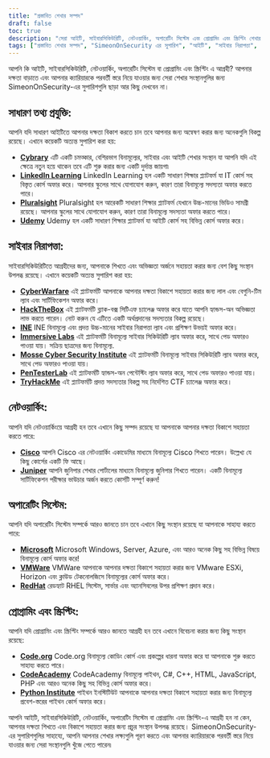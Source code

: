 ```yaml
---
title: "প্রস্তাবিত শেখার সম্পদ"
draft: false
toc: true
description: "সেরা আইটি, সাইবারসিকিউরিটি, নেটওয়ার্কিং, অপারেটিং সিস্টেম এবং প্রোগ্রামিং এবং স্ক্রিপ্টিং শেখার সংস্থানগুলি আবিষ্কার করুন SimeonOnSecurity এর সুপারিশগুলির সাথে৷ Cybrary, Code.org, এবং CodeAcademy-এর মতো বিনামূল্যের অনলাইন প্ল্যাটফর্মগুলি থেকে, LinkedIn Learning, Pluralsight, এবং TryHackMe-এর মতো অর্থপ্রদানের প্ল্যাটফর্মগুলিতে, আপনি আপনার শেখার লক্ষ্য পূরণের জন্য বিস্তৃত বিকল্প খুঁজে পাবেন৷ বিনামূল্যে প্রশিক্ষণ এবং সার্টিফিকেশন সহ Cisco, Juniper, Windows, VMware, এবং Red Hat এর মত এলাকায় আপনার দক্ষতা বাড়ান। SimeonOnSecurity-এর টপ-রেটেড লার্নিং রিসোর্সের মাধ্যমে আপনার ক্যারিয়ারকে পরবর্তী স্তরে নিয়ে যান।"
tags: ["প্রস্তাবিত শেখার সম্পদ", "SimeonOnSecurity এর সুপারিশ", "আইটি", "সাইবার নিরাপত্তা", "নেটওয়ার্কিং", "অপারেটিং সিস্টেম", "প্রোগ্রামিং এবং স্ক্রিপ্টিং", "সাইব্রেরি", "লিঙ্কডইন লার্নিং", "বহুবচন", "উডেমি", "সাইবার যুদ্ধ", "HackTheBox", "আইএনই", "ইমারসিভ ল্যাব", "মস সাইবার সিকিউরিটি ইনস্টিটিউট", "PenTesterLab", "ট্রাইহ্যাকমি", "সিসকো", "জুনিপার", "মাইক্রোসফট", "ভিএমওয়্যার", "লাল টুপি", "Code.org", "কোডএকাডেমি", "পাইথন ইনস্টিটিউট"]
---
```


আপনি কি আইটি, সাইবারসিকিউরিটি, নেটওয়ার্কিং, অপারেটিং সিস্টেম বা প্রোগ্রামিং এবং স্ক্রিপ্টিং এ আগ্রহী? আপনার দক্ষতা বাড়াতে এবং আপনার ক্যারিয়ারকে পরবর্তী স্তরে নিয়ে যাওয়ার জন্য সেরা শেখার সংস্থানগুলির জন্য SimeonOnSecurity-এর সুপারিশগুলি ছাড়া আর কিছু দেখবেন না।

## সাধারণ তথ্য প্রযুক্তি:

আপনি যদি সাধারণ আইটিতে আপনার দক্ষতা বিকাশ করতে চান তবে আপনার জন্য অন্বেষণ করার জন্য অনেকগুলি বিকল্প রয়েছে। এখানে কয়েকটি অত্যন্ত সুপারিশ করা হয়:

- [**Cybrary**](https://www.cybrary.it/) এটি একটি চমত্কার, বেশিরভাগ বিনামূল্যের, সাইবার এবং আইটি শেখার সংস্থান যা আপনি যদি এই ক্ষেত্রে নতুন হয়ে থাকেন তবে এটি শুরু করার জন্য একটি দুর্দান্ত জায়গা৷
- [**LinkedIn Learning**](https://www.lynda.com/) LinkedIn Learning হল একটি সাধারণ শিক্ষার প্ল্যাটফর্ম যা IT কোর্স সহ বিস্তৃত কোর্স অফার করে। আপনার স্কুলের সাথে যোগাযোগ করুন, কারণ তারা বিনামূল্যে সদস্যতা অফার করতে পারে।
- [**Pluralsight**](https://www.pluralsight.com/) Pluralsight হল আরেকটি সাধারণ শিক্ষার প্ল্যাটফর্ম যেখানে উচ্চ-মানের ভিডিও সামগ্রী রয়েছে। আপনার স্কুলের সাথে যোগাযোগ করুন, কারণ তারা বিনামূল্যে সদস্যতা অফার করতে পারে।
- [**Udemy**](https://www.udemy.com/) Udemy হল একটি সাধারণ শিক্ষার প্ল্যাটফর্ম যা আইটি কোর্স সহ বিভিন্ন কোর্স অফার করে।

## সাইবার নিরাপত্তা:

সাইবারসিকিউরিটিতে আগ্রহীদের জন্য, আপনাকে শিখতে এবং অভিজ্ঞতা অর্জনে সহায়তা করার জন্য বেশ কিছু সংস্থান উপলব্ধ রয়েছে। এখানে কয়েকটি অত্যন্ত সুপারিশ করা হয়:

- [**CyberWarfare**](https://cyberwarfare.live/) এই প্ল্যাটফর্মটি আপনাকে আপনার দক্ষতা বিকাশে সহায়তা করার জন্য লাল এবং বেগুনি-টিম ল্যাব এবং সার্টিফিকেশন অফার করে।
- [**HackTheBox**](https://www.hackthebox.eu/) এই প্ল্যাটফর্মটি ব্ল্যাক-বক্স সিটিএফ চ্যালেঞ্জ অফার করে যাতে আপনি হ্যান্ডস-অন অভিজ্ঞতা লাভ করতে পারেন। নোট করুন যে এটিতে একটি অর্থপ্রদানের সদস্যতার বিকল্প রয়েছে।
- [**INE**](https://ine.com/) INE বিনামূল্যে এবং প্রদত্ত উচ্চ-মানের সাইবার নিরাপত্তা ল্যাব এবং প্রশিক্ষণ উভয়ই অফার করে।
- [**Immersive Labs**](https://www.immersivelabs.com/) এই প্ল্যাটফর্মটি বিনামূল্যে সাইবার সিকিউরিটি ল্যাব অফার করে, সাথে পেড অফারও পাওয়া যায়। সক্রিয় ছাত্রদের জন্য বিনামূল্যে.
- [**Mosse Cyber Security Institute**](https://platform.mosse-institute.com/#/) এই প্ল্যাটফর্মটি বিনামূল্যে সাইবার সিকিউরিটি ল্যাব অফার করে, সাথে পেড অফারও পাওয়া যায়।
- [**PenTesterLab**](https://pentesterlab.com/) এই প্ল্যাটফর্মটি হ্যান্ডস-অন পেন্টেস্টিং ল্যাব অফার করে, সাথে পেড অফারও পাওয়া যায়।
- [**TryHackMe**](https://tryhackme.com/) এই প্ল্যাটফর্মটি প্রদত্ত সদস্যতার বিকল্প সহ নির্দেশিত CTF চ্যালেঞ্জ অফার করে।

## নেটওয়ার্কিং:

আপনি যদি নেটওয়ার্কিংয়ে আগ্রহী হন তবে এখানে কিছু সম্পদ রয়েছে যা আপনাকে আপনার দক্ষতা বিকাশে সহায়তা করতে পারে:

- [**Cisco**](https://www.cisco.com/c/m/en_sg/partners/cisco-networking-academy/index.html) আপনি Cisco এর নেটওয়ার্কিং একাডেমির মাধ্যমে বিনামূল্যে Cisco শিখতে পারেন। উল্লেখ্য যে কিছু কোর্সের একটি ফি আছে।
- [**Juniper**](https://learningportal.juniper.net/juniper/default.aspx) আপনি জুনিপার শেখার পোর্টালের মাধ্যমে বিনামূল্যে জুনিপার শিখতে পারেন। একটি বিনামূল্যে সার্টিফিকেশন পরীক্ষার ভাউচার অর্জন করতে কোর্সটি সম্পূর্ণ করুন!

## অপারেটিং সিস্টেম:

আপনি যদি অপারেটিং সিস্টেম সম্পর্কে আরও জানতে চান তবে এখানে কিছু সংস্থান রয়েছে যা আপনাকে সাহায্য করতে পারে:

- [**Microsoft**](https://docs.microsoft.com/en-us/learn/) Microsoft Windows, Server, Azure, এবং আরও অনেক কিছু সহ বিভিন্ন বিষয়ে বিনামূল্যে কোর্স অফার করে!
- [**VMWare**](https://www.vmware.com/education-services/learning-zone.html) VMWare আপনাকে আপনার দক্ষতা বিকাশে সহায়তা করার জন্য VMware ESXi, Horizon এবং ক্লাউড টেকনোলজিসে বিনামূল্যের কোর্স অফার করে।
- [**RedHat**](https://www.redhat.com/en/services/training-and-certification) রেডহ্যাট RHEL সিস্টেম, সার্ভার এবং অ্যানসিবলের উপর প্রশিক্ষণ প্রদান করে।

## প্রোগ্রামিং এবং স্ক্রিপ্টিং:

আপনি যদি প্রোগ্রামিং এবং স্ক্রিপ্টিং সম্পর্কে আরও জানতে আগ্রহী হন তবে এখানে বিবেচনা করার জন্য কিছু সংস্থান রয়েছে:

- [**Code.org**](https://studio.code.org/courses) Code.org বিনামূল্যে কোডিং কোর্স এবং প্রকল্পের ধারনা অফার করে যা আপনাকে শুরু করতে সাহায্য করতে পারে।
- [**CodeAcademy**](https://www.codecademy.com/) CodeAcademy বিনামূল্যে পাইথন, C#, C++, HTML, JavaScript, PHP এবং আরও অনেক কিছু সহ বিভিন্ন কোর্স অফার করে।
- [**Python Institute**](https://pythoninstitute.org/free-python-courses/) পাইথন ইনস্টিটিউট আপনাকে আপনার দক্ষতা বিকাশে সহায়তা করার জন্য বিনামূল্যে প্রবেশ-স্তরের পাইথন কোর্স অফার করে।

আপনি আইটি, সাইবারসিকিউরিটি, নেটওয়ার্কিং, অপারেটিং সিস্টেম বা প্রোগ্রামিং এবং স্ক্রিপ্টিং-এ আগ্রহী হন না কেন, আপনার দক্ষতা শিখতে এবং বিকাশে সহায়তা করার জন্য প্রচুর সংস্থান উপলব্ধ রয়েছে। SimeonOnSecurity-এর সুপারিশগুলির সাহায্যে, আপনি আপনার শেখার লক্ষ্যগুলি পূরণ করতে এবং আপনার ক্যারিয়ারকে পরবর্তী স্তরে নিয়ে যাওয়ার জন্য সেরা সংস্থানগুলি খুঁজে পেতে পারেন৷
